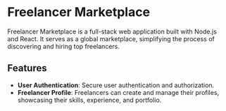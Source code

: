# Freelancer Marketplace

Freelancer Marketplace is a full-stack web application built with Node.js and React. 
It serves as a global marketplace, simplifying the process of discovering and hiring top freelancers.

## Features

- **User Authentication**: Secure user authentication and authorization.
- **Freelancer Profile**: Freelancers can create and manage their profiles, showcasing their skills, experience, and portfolio.

